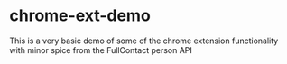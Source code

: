 chrome-ext-demo
===============

This is a very basic demo of some of the chrome extension functionality with minor spice from the FullContact person API
